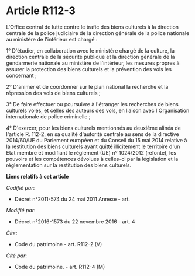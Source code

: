 # Article R112-3

L'Office central de lutte contre le trafic des biens culturels à la direction centrale de la police judiciaire de la
direction générale de la police nationale au ministère de l'intérieur est chargé :

1° D'étudier, en collaboration avec le ministère chargé de la culture, la direction centrale de la sécurité publique et la
direction générale de la gendarmerie nationale au ministère de l'intérieur, les mesures propres à assurer la protection des
biens culturels et la prévention des vols les concernant ;

2° D'animer et de coordonner sur le plan national la recherche et la répression des vols de biens culturels ;

3° De faire effectuer ou poursuivre à l'étranger les recherches de biens culturels volés, et celles des auteurs des vols, en
liaison avec l'Organisation internationale de police criminelle ;

4° D'exercer, pour les biens culturels mentionnés au deuxième alinéa de l'article R. 112-2, en sa qualité d'autorité centrale
au sens de la directive 2014/60/UE du Parlement européen et du Conseil du 15 mai 2014 relative à la restitution des biens
culturels ayant quitté illicitement le territoire d'un Etat membre et modifiant le règlement (UE) n° 1024/2012 (refonte), les
pouvoirs et les compétences dévolues à celles-ci par la législation et la réglementation sur la restitution des biens
culturels.

**Liens relatifs à cet article**

_Codifié par_:

  - Décret n°2011-574 du 24 mai 2011 Annexe - art.

_Modifié par_:

  - Décret n°2016-1573 du 22 novembre 2016 - art. 4

_Cite_:

  - Code du patrimoine - art. R112-2 (V)

_Cité par_:

  - Code du patrimoine. - art. R112-4 (M)
